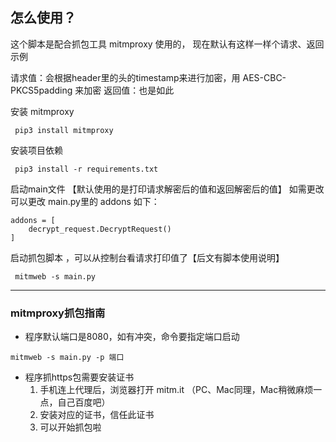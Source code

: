怎么使用？
---
这个脚本是配合抓包工具 mitmproxy 使用的， 现在默认有这样一样个请求、返回示例

请求值：会根据header里的头的timestamp来进行加密，用 AES-CBC-PKCS5padding 来加密
返回值：也是如此

安装 mitmproxy

```shell script
 pip3 install mitmproxy
```
安装项目依赖

```shell script 
 pip3 install -r requirements.txt
```
启动main文件 【默认使用的是打印请求解密后的值和返回解密后的值】
如需更改可以更改 main.py里的 addons 
如下：

```
addons = [
    decrypt_request.DecryptRequest()
]
```

启动抓包脚本 ，可以从控制台看请求打印值了【后文有脚本使用说明】
```shell script
 mitmweb -s main.py
```


---

### mitmproxy抓包指南

- 程序默认端口是8080，如有冲突，命令要指定端口启动
```shell script
mitmweb -s main.py -p 端口
```

- 程序抓https包需要安装证书
    1. 手机连上代理后，浏览器打开 mitm.it  （PC、Mac同理，Mac稍微麻烦一点，自己百度吧）
    2. 安装对应的证书，信任此证书
    3. 可以开始抓包啦